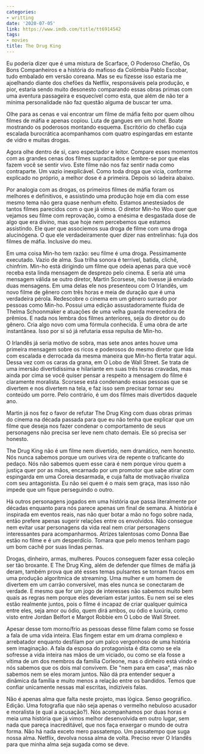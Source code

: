 ```yaml
---
categories:
- writting
date: '2020-07-05'
link: https://www.imdb.com/title/tt6914542
tags:
- movies
title: The Drug King
---
```


Eu poderia dizer que é uma mistura de Scarface, O Poderoso Chefão, Os Bons Companheiros e a história do mafioso da Colômbia Pablo Escobar, tudo embalado em versão coreana. Mas se eu fizesse isso estaria me ajoelhando diante dos chefões da Netflix, responsáveis pela produção, e pior, estaria sendo muito desonesto comparando essas obras primas com uma aventura passageira e esquecível como esta, que além de não ter a mínima personalidade não faz questão alguma de buscar ter uma.

Olhe para as cenas e vai encontrar um filme de máfia feito por quem olhou filmes de máfia e apenas copiou. Luta de gangues em um hotel. Boate mostrando os poderosos montando esquema. Escritório do chefão cuja escalada burocrática acompanhamos com quatro espingardas em estante de vidro e muitas drogas.

Agora olhe dentro de si, caro espectador e leitor. Compare esses momentos com as grandes cenas dos filmes supracitados e lembre-se por que elas fazem você se sentir vivo. Este filme não nos faz sentir nada como contraparte. Um vazio inexplicável. Como toda droga que vicia, conforme explicado no próprio, a melhor dose é a primeira. Depois só ladeira abaixo.

Por analogia com as drogas, os primeiros filmes de máfia foram os melhores e definitivos, e assistindo uma produção hoje em dia com esse mesmo tema não gera quase nenhum efeito. Estamos anestesiados de tantos filmes parecidos com o que já vimos. O diretor Min-ho Woo quer que vejamos seu filme com reprovação, como a enésima e desgastada dose de algo que era divino, mas que hoje nem percebemos que estamos assistindo. Ele quer que associemos sua droga de filme com uma droga alucinógena. O que ele verdadeiramente quer dizer nas entrelinhas: fuja dos filmes de máfia. Inclusive do meu.

Em uma coisa Min-ho tem razão: seu filme é uma droga. Pessimamente executado. Vazio de alma. Sua trilha sonora é terrível, batida, clichê, chinfrim. Min-ho está dirigindo um filme que odeia apenas para que você receba esta linda mensagem de desprezo pelo cinema. E seria até uma mensagem válida se outro diretor, Martin Scorsese, não tivesse já enviado duas mensagens. Em uma delas ele nos presenteou com O Irlandês, um novo filme de gênero com três horas e meia de duração que é uma verdadeira pérola. Redescobre o cinema em um gênero surrado por pessoas como Min-ho. Possui uma edição assustadoramente fluida de Thelma Schoonmaker e atuações de uma velha guarda merecedora de prêmios. E nada nos lembra dos filmes anteriores, seja do diretor ou do gênero. Cria algo novo com uma fórmula conhecida. É uma obra de arte instantânea. Isso por si só já refutaria essa repulsa de Min-ho.

O Irlandês já seria motivo de sobra, mas sete anos antes houve uma primeira mensagem sobre os ricos e poderosos do mesmo diretor que lida com escalada e derrocada da mesma maneira que Min-ho flerta tratar aqui. Dessa vez com os caras da grana, em O Lobo de Wall Street. Se trata de uma imersão divertidíssima e hilariante em suas três horas cravadas, mas ainda por cima se você quiser pensar a respeito a mensagem do filme é claramente moralista. Scorsese está condenando essas pessoas que se divertem e nos divertem na tela, e faz isso sem precisar tornar seu conteúdo um porre. Pelo contrário, é um dos filmes mais divertidos daquele ano.

Martin já nos fez o favor de refutar The Drug King com duas obras primas do cinema na década passada para que eu não tenha que explicar que um filme que deseja nos fazer condenar o comportamento de seus personagens não precisa ser leve nem chato demais. Ele só precisa ser honesto.

The Drug King não é um filme nem divertido, nem dramático, nem honesto. Nós nunca sabemos porque um ourives vira de repente o traficante do pedaço. Nós não sabemos quem esse cara é nem porque virou quem a justiça quer por as mãos, encarnado por um promotor que sabe atirar com espingarda em uma Coreia desarmada, e cuja falta de motivação rivaliza com seu antagonista. Eu não sei quem é o mais sem graça, mas isso não impede que um fique perseguindo o outro.

Há outros personagens jogados em uma história que passa literalmente por décadas enquanto para nós parece apenas um final de semana. A história é inspirada em eventos reais, nas não quer botar a mão no fogo sobre nada, então prefere apenas sugerir relações entre os envolvidos. Não consegue nem evitar usar personagens da vida real nem criar personagens interessantes para acompanharmos. Atrizes talentosas como Donna Bae estão no filme e é um desperdício. Tomara que pelo menos tenham pago um bom cachê por suas lindas pernas.

Drogas, dinheiro, armas, mulheres. Poucos conseguem fazer essa coleção ser tão broxante. E The Drug King, além de defender que filmes de máfia já deram, também prova que até esses temas pulsantes se tornam fracos em uma produção algorítmica de streaming. Uma mulher e um homem de divertem em um carrão conversível, mas eles nunca se conectaram de verdade. E mesmo que for um jogo de interesses não sabemos muito bem quais as regras nem porque eles deveriam estar juntos. Eu nem sei se eles estão realmente juntos, pois o filme é incapaz de criar qualquer química entre eles, seja amor ou ódio, quem dirá ambos, ou ódio e luxúria, como visto entre Jordan Belfort e Margot Robbie em O Lobo de Wall Street.

Apesar desse tom morno/frio as pessoas desse filme falam como se fosse a fala de uma vida inteira. Elas fingem estar em um drama complexo e arrebatador enquanto desfilam por um palco vergonhoso de uma história sem imaginação. A fala da esposa do protagonista é dita como se ela sofresse a vida inteira nas mãos de um viciado, ou como se ela fosse a vítima de um dos membros da família Corleone, mas o dinheiro está vindo e nós sabemos que os dois mal convivem. Ele "nem para em casa", mas não sabemos nem se eles moram juntos. Não dá pra entender sequer a dinâmica da família e muito menos a relação entre os bandidos. Temos que confiar unicamente nessas mal escritas, indizíveis falas.

Não é apenas alma que falta neste projeto, mas lógica. Senso geográfico. Edição. Uma fotografia que não seja apenas o vermelho nebuloso acusador e moralista (e qual a acusação?). Nós acompanhamos por duas horas e meia uma história que já vimos melhor desenvolvida em outro lugar, sem nada que pareça inacreditável, que nos faça enxergar o mundo de outra forma. Não há nada exceto mero passatempo. Um passatempo que suga nossa alma. Netflix, devolva nossa alma de volta. Preciso rever O Irlandês para que minha alma seja sugada como se deve.